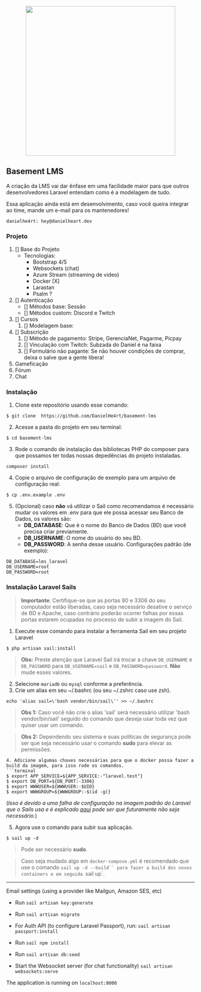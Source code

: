 <p align="center"><a href="https://laravel.com" target="_blank"><img src="https://raw.githubusercontent.com/laravel/art/master/logo-lockup/5%20SVG/2%20CMYK/1%20Full%20Color/laravel-logolockup-cmyk-red.svg" width="400"></a></p>


## Basement LMS

A criação da LMS vai dar ênfase em uma facilidade maior para que outros desenvolvedores Laravel entendam como é a modelagem de tudo.


Essa aplicação ainda está em desenvolvimento, caso você queira integrar ao time, mande um e-mail para os mantenedores!

```
danielhe4rt: hey@danielheart.dev
```

### Projeto
1. [] Base do Projeto
    * Tecnologias:
        * Bootstrap 4/5
        * Websockets (chat)
        * Azure Stream (streaming de video)
        * Docker [X]
        * Larastan
        * Psalm ?
2. [] Autenticação
    * [] Métodos base: Sessão
    * [] Métodos custom: Discord e Twitch
3. [] Cursos
    1. [] Modelagem base:
4. [] Subscrição
    1. [] Método de pagamento: Stripe, GerenciaNet, Pagarme, Picpay
    2. [] Vinculação com Twitch: Subzada do Daniel é na faixa
    3. [] Formulário não pagante: Se não houver condições de comprar, deixa o salve que a gente libera!
5. Gameficação
6. Fórum
7. Chat

### Instalação
1. Clone este repositório usando esse comando:
```terminal
$ git clone  https://github.com/DanielHe4rt/basement-lms
```
2. Acesse a pasta do projeto em seu terminal:
```terminal
$ cd basement-lms
```
3. Rode o comando de instalação das bibliotecas PHP do composer para que possamos ter todas nossas depedências do projeto instaladas.
```terminal
composer install
``` 
4. Copie o arquivo de configuração de exemplo para um arquivo de configuração real:
```terminal
$ cp .env.example .env
```

5. (Opcional) caso **não** vá utilizar o Sail como recomendamos é necessário mudar os valores em .env para que ele possa acessar seu Banco de Dados, os valores são:
    * **DB_DATABASE**: Que é o nome do Banco de Dados (BD) que você precisa criar previamente.
    * **DB_USERNAME**: O nome do usuário do seu BD.
    * **DB_PASSWORD**: A senha desse usuário.
Configurações padrão (de exemplo):
```
DB_DATABASE=lms_laravel
DB_USERNAME=root
DB_PASSWORD=root
```

### Instalação Laravel Sails

> **Importante**: Certifique-se que as portas 80 e 3306 do seu computador estão liberadas, caso seja necessário desative o serviço de BD e Apache, caso contrário poderão ocorrer falhas por essas portas estarem ocupadas no processo de subir a imagem do Sail.

1. Execute esse comando para instalar a ferramenta Sail em seu projeto Laravel
```terminal
$ php artisan sail:install
```
> **Obs:** Preste atenção que Laravel Sail irá trocar a chave `DB_USERNAME` e `DB_PASSWORD` para `DB_USERNAME=sail` e `DB_PASSWORD=password`. **Não** mude esses valores.

2. Selecione `mariadb` ou `mysql` conforme a preferência.
3. Crie um alias em seu ~/.bashrc (ou seu ~/.zshrc caso use zsh).
```terminal
echo 'alias sail=\'bash vendor/bin/sail\'' >> ~/.bashrc
```

> **Obs 1:** Caso você não crie o alias 'sail' será necessário utilizar 'bash vendor/bin/sail' seguido do comando que deseja usar toda vez que quiser usar um comando.

> **Obs 2:** Dependendo seu sistema e suas políticas de segurança pode ser que seja necessário usar o comando **sudo** para elevar as permissões.
```
4. Adicione algumas chaves necessárias para que o docker possa fazer a build da imagem, para isso rode os comandos.
```terminal
$ export APP_SERVICE=${APP_SERVICE:-"laravel.test"}
$ export DB_PORT=${DB_PORT:-3306}
$ export WWWUSER=${WWWUSER:-$UID}
$ export WWWGROUP=${WWWGROUP:-$(id -g)}
```
(*Isso é devido a uma falha de configuração na imagem padrão do Laravel que o Sails usa e é explicado [aqui](https://stackoverflow.com/a/67508274) pode ser que futuramente não seja necessário.*)

5. Agora use o comando para subir sua aplicação.
```terminal
$ sail up -d
```
> Pode ser necessário **sudo**.

> Caso seja mudado algo em `docker-compose.yml` é recomendado que use o comando `sail up -d --build`` para fazer a build dos novos containers e em seguida `sail up`.

<hr>

Email settings (using a provider like Mailgun, Amazon SES, etc)

* Run `sail artisan key:generate`
* Run `sail artisan migrate`
* For Auth API (to configure Laravel Passport), run: `sail artisan passport:install`
* Run `sail npm install`
* Run `sail artisan db:seed`

* Start the Websocket server (for chat functionality) `sail artisan websockets:serve`



The application is running on `localhost:8000`
